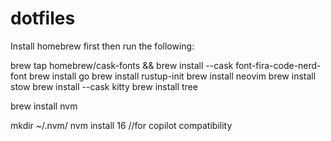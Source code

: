 # dotfiles

Install homebrew first
then run the following:

brew tap homebrew/cask-fonts && brew install --cask font-fira-code-nerd-font
brew install go
brew install rustup-init
brew install neovim
brew install stow
brew install --cask kitty
brew install tree

brew install nvm

mkdir ~/.nvm/
nvm install 16 //for copilot compatibility
